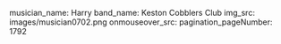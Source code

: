 musician_name: Harry
band_name: Keston Cobblers Club
img_src: images/musician0702.png
onmouseover_src: 
pagination_pageNumber: 1792